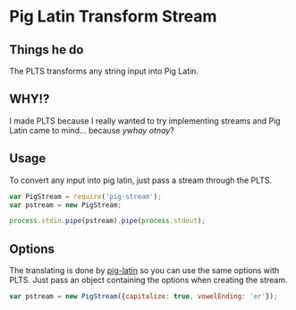 # Pig Latin Transform Stream #

## Things he do ##
The PLTS transforms any string input into Pig Latin.

## WHY!? ##
I made PLTS because I really wanted to try implementing streams and Pig Latin came to mind... because *ywhay otnay*?

## Usage ##
To convert any input into pig latin, just pass a stream through the PLTS.

```javascript
var PigStream = require('pig-stream');
var pstream = new PigStream;

process.stdin.pipe(pstream).pipe(process.stdout);
```

## Options ##
The translating is done by [pig-latin](https://github.com/isaachess/pig-latin) so you can use the same options with PLTS. Just pass an object containing the options when creating the stream.

```javascript
var pstream = new PigStream({capitalize: true, vowelEnding: 'er'});
```
